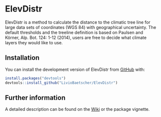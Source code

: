 
<!-- README.md is generated from README.Rmd. Please edit that file -->

# ElevDistr

<!-- badges: start -->
<!-- badges: end -->

ElevDistr is a method to calculate the distance to the climatic tree
line for large data sets of coordinates (WGS 84) with geographical
uncertainty. The default thresholds and the treeline definition is based
on Paulsen and Körner, Alp. Bot. 124: 1-12 (2014), users are free to
decide what climate layers they would like to use.

## Installation

You can install the development version of ElevDistr from
[GitHub](https://github.com/) with:

``` r
install.packages("devtools")
devtools::install_github("LivioBaetscher/ElevDistr")
```

## Further information

A detailed description can be found on the [Wiki](https://github.com/LivioBaetscher/ElevDistr/wiki) or the package vignette.
